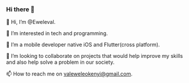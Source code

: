 ### Hi there 👋

👋 Hi, I’m @Eweleval.

👀 I’m interested in tech and programming.

🌱 I’m a mobile developer native iOS and Flutter(cross platform).

💞️ I’m looking to collaborate on projects that would help improve my skills and also help solve a problem in our society.

📫 How to reach me on valeweleokenyi@gmail.com.
